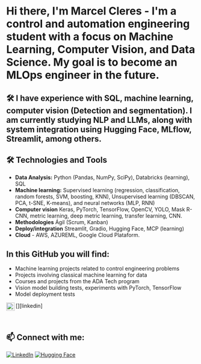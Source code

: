 # Hi there, I'm Marcel Cleres - I'm a control and automation engineering student with a focus on Machine Learning, Computer Vision, and Data Science.  My goal is to become an MLOps engineer in the future.

## 🛠️ I have experience with SQL, machine learning, computer vision (Detection and segmentation). I am currently studying NLP and LLMs, along with system integration using Hugging Face, MLflow, Streamlit, among others.


## 🛠️ Technologies and Tools

- **Data Analysis:**  Python (Pandas, NumPy, SciPy), Databricks (learning), SQL
- **Machine learning:** Supervised learning (regression, classification, random forests, SVM, boosting, KNN), Unsupervised learning (DBSCAN, PCA, t-SNE, K-means), and neural networks (MLP, RNN)
- **Computer vision** Keras, PyTorch, TensorFlow, OpenCV, YOLO, Mask R-CNN, metric learning, deep metric learning, transfer learning, CNN. 
- **Methodologies** Ágil (Scrum, Kanban)  
- **Deploy/integration** Streamlit, Gradio, Hugging Face, MCP (learning)
- **Cloud** - AWS, AZUREML, Google Cloud Plataform.


## In this GitHub you will find:

- Machine learning projects related to control engineering problems
- Projects involving classical machine learning for data
- Courses and projects from the ADA Tech program
- Vision model building tests, experiments with PyTorch, TensorFlow
- Model deployment tests


[<img align="left" alt="CleresMarcel | LinkedIn" width="22px" src="https://cdn.jsdelivr.net/npm/simple-icons@v3/icons/linkedin.svg"/>][linkedin]

<br />

## 📫 Connect with me:

[![LinkedIn](https://img.shields.io/badge/LinkedIn-0077B5?style=flat&logo=linkedin&logoColor=white)](https://www.linkedin.com/in/marcelcleres/)
[![Hugging Face](https://img.shields.io/badge/HuggingFace-FF6F00?style=flat&logo=huggingface&logoColor=white)](https://huggingface.co/CleresMarcel)



